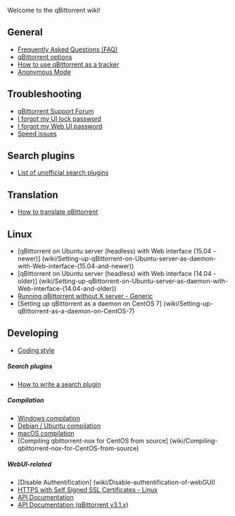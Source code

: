Welcome to the qBittorrent wiki!

## General
* [Frequently Asked Questions (FAQ)](wiki/Frequently-Asked-Questions)
* [qBittorrent options](https://github.com/qbittorrent/qBittorrent/wiki/Explanation-of-Options-in-qBittorrent)
* [How to use qBittorrent as a tracker](wiki/How-to-use-qBittorrent-as-a-tracker)
* [Anonymous Mode](wiki/Anonymous-Mode)

## Troubleshooting
* [qBittorrent Support Forum](http://forum.qbittorrent.org/)
* [I forgot my UI lock password](wiki/I-forgot-my-UI-lock-password)
* [I forgot my Web UI password](https://github.com/qbittorrent/qBittorrent/wiki/Web-UI-password-locked-on-qBittorrent-NO-X-%28qbittorrent-nox%29)
* [Speed issues](https://github.com/qbittorrent/qBittorrent/wiki/Things-we-need-to-know-to-help-you-with-'speed'-issues)

## Search plugins
* [List of unofficial search plugins](wiki/Unofficial-search-plugins)

## Translation
* [How to translate qBittorrent](wiki/How-to-translate-qBittorrent)

## Linux
* [qBittorrent on Ubuntu server (headless) with Web interface (15.04 - newer)] (wiki/Setting-up-qBittorrent-on-Ubuntu-server-as-daemon-with-Web-interface-(15.04-and-newer))
* [qBittorrent on Ubuntu server (headless) with Web interface (14.04 - older)] (wiki/Setting-up-qBittorrent-on-Ubuntu-server-as-daemon-with-Web-interface-(14.04-and-older))
* [Running qBittorrent without X server - Generic ](wiki/Running-qBittorrent-without-X-server)
* [Setting up qBittorrent as a daemon on CentOS 7] (wiki/Setting-up-qBittorrent-as-a-daemon-on-CentOS-7)

## Developing
* [Coding style](wiki/Coding-style)

##### Search plugins
* [How to write a search plugin](wiki/How-to-write-a-search-plugin)

##### Compilation
* [Windows compilation](wiki/Windows-compilation)
* [Debian / Ubuntu compilation](wiki/Compiling-qBittorrent-on-Debian-and-Ubuntu)
* [macOS compilation](wiki/Compilation-guide-for-macOS-systems)
* [Compiling qbittorrent-nox for CentOS from source] (wiki/Compiling-qbittorrent-nox-for-CentOS-from-source)

##### WebUI-related
* [Disable Authentification] (wiki/Disable-authentification-of-webGUI)
* [HTTPS with Self Signed SSL Certificates - Linux](wiki/Linux-WebUI-setting-up-HTTPS-with-self-signed-SSL-certificates)
* [API Documentation](wiki/WebUI-API-Documentation)
* [API Documentation (qBittorrent v3.1.x)](wiki/WebUI-API-Documentation-(qBittorrent-v3.1.x))